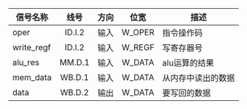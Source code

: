 | 信号名称   |  线号  | 方向 |  位宽  | 描述               |
| ---------- | :----: | :--: | :----: | ------------------ |
| oper       | ID.I.2 | 输入 | W_OPER | 指令操作码         |
| write_regf | ID.I.2 | 输入 | W_REGF | 写寄存器号         |
| alu_res    | MM.D.1 | 输入 | W_DATA | alu运算的结果      |
| mem_data   | WB.D.1 | 输入 | W_DATA | 从内存中读出的数据 |
| data       | WB.D.2 | 输出 | W_DATA | 要写回的数据       |


